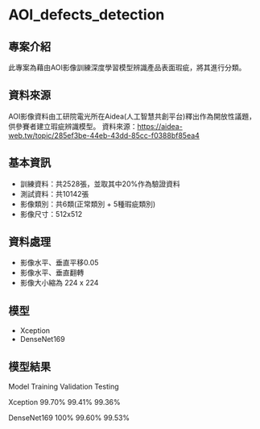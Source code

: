 # AOI_defects_detection

## 專案介紹
此專案為藉由AOI影像訓練深度學習模型辨識產品表面瑕疵，將其進行分類。

## 資料來源
AOI影像資料由工研院電光所在Aidea(人工智慧共創平台)釋出作為開放性議題，供參賽者建立瑕疵辨識模型。
資料來源：https://aidea-web.tw/topic/285ef3be-44eb-43dd-85cc-f0388bf85ea4

## 基本資訊
- 訓練資料：共2528張，並取其中20%作為驗證資料
- 測試資料：共10142張
- 影像類別：共6類(正常類別 + 5種瑕疵類別)
- 影像尺寸：512x512

## 資料處理
- 影像水平、垂直平移0.05
- 影像水平、垂直翻轉
- 影像大小縮為 224 x 224

## 模型
- Xception
- DenseNet169

## 模型結果
Model	        Training	  Validation	  Testing

Xception      	99.70%	    99.41%	    99.36%

DenseNet169	    100%	      99.60%	    99.53%
